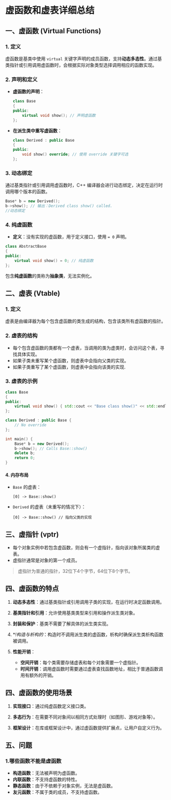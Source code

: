 # 虚函数和虚表详细总结

## 一、虚函数 (Virtual Functions)

### 1. 定义
虚函数是基类中使用 `virtual` 关键字声明的成员函数，支持**动态多态性**。通过基类指针或引用调用虚函数时，会根据实际对象类型选择调用相应的函数实现。

### 2. 声明和定义
- **虚函数的声明**：
  ```cpp
  class Base 
  {
  public:
      virtual void show(); // 声明虚函数
  };
  ```

- **在派生类中重写虚函数**：
  ```cpp
  class Derived : public Base 
  {
  public:
      void show() override; // 使用 override 关键字可选
  };
  ```

### 3. 动态绑定
通过基类指针或引用调用虚函数时，C++ 编译器会进行动态绑定，决定在运行时调用哪个版本的函数。

```cpp
Base* b = new Derived();
b->show(); // 输出：Derived class show() called.
//动态绑定
```

### 4. 纯虚函数
- **定义**：没有实现的虚函数，用于定义接口，使用 `= 0` 声明。
  
```cpp
class AbstractBase 
{
public:
    virtual void show() = 0; // 纯虚函数
};
```

包含**纯虚函数**的类称为**抽象类**，无法实例化。

## 二、虚表 (Vtable)

### 1. 定义
虚表是由编译器为每个包含虚函数的类生成的结构，包含该类所有虚函数的指针。


### 2. 虚表的结构
- 每个包含虚函数的类都有一个虚表，当调用的类为虚类时，会访问这个表，寻找具体实现。
- 如果子类未重写某个虚函数，则虚表中会指向父类的实现。
- 如果子类重写了某个虚函数，则虚表中会指向该类的实现.

### 3. 虚表的示例
```cpp
class Base 
{
public:
    virtual void show() { std::cout << "Base class show()" << std::endl; }
};

class Derived : public Base {
    // No override
};

int main() {
    Base* b = new Derived();
    b->show(); // Calls Base::show()
    delete b;
    return 0;
}
```

#### 4. 内存布局
- `Base` 的虚表：
    ```
    [0] -> Base::show()
    ```
- `Derived` 的虚表（未重写的情况下）：
    ```
    [0] -> Base::show() // 指向父类的实现
    ```

## 三、虚指针 (vptr)
- 每个对象实例中若包含虚函数，则会有一个虚指针，指向该对象所属类的虚表。
- 虚指针通常是对象的第一个成员。
> 虚指针为普通的指针，32位下4个字节，64位下8个字节。

## 四、虚函数的特点

1. **动态多态性**：通过基类指针或引用调用子类的实现，在运行时决定函数调用。
  
2. **基类指针和引用**：允许使用基类类型来引用和操作派生类对象。

4. **封装和保护**：基类不需要了解具体的派生类实现。

5. **!构造与析构的*：构造时不调用派生类的虚函数，析构时确保派生类析构函数被调用。

6. **性能开销**：
   - **空间开销**：每个类需要存储虚表和每个对象需要一个虚指针。
   - **时间开销**：调用虚函数时需要通过虚表查找函数地址，相比于普通函数调用有额外的开销。

## 四、虚函数的使用场景

1. **实现接口**：通过纯虚函数定义接口类。
  
2. **多态行为**：在需要不同对象间以相同方式处理时（如图形、游戏对象等）。

3. **框架设计**：在库或框架设计中，通过虚函数提供扩展点，让用户自定义行为。

## 五、问题
### 1.哪些函数不能是虚函数
- **构造函数**：无法被声明为虚函数。
- **内联函数**：不支持虚函数的特性。
- **静态函数**：由于不依赖于对象实例，无法是虚函数。
- **友元函数**：不属于类的成员，不支持虚函数。
